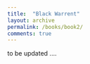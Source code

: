 ```yaml
---
title:  "Black Warrent"
layout: archive
permalink: /books/book2/
comments: true
---
```


to be updated ....

